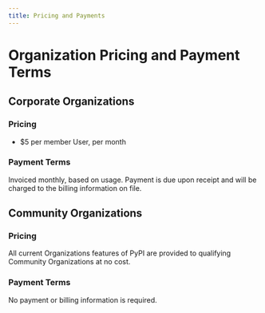```yaml
---
title: Pricing and Payments
---
```


<!--[[ preview('org-accounts') ]]-->

# Organization Pricing and Payment Terms

## Corporate Organizations

### Pricing

* $5 per member User, per month

### Payment Terms

Invoiced monthly, based on usage. Payment is due upon receipt and will be charged to the billing information on file.

## Community Organizations

### Pricing

All current Organizations features of PyPI are provided to qualifying Community Organizations
at no cost.

### Payment Terms

No payment or billing information is required.
